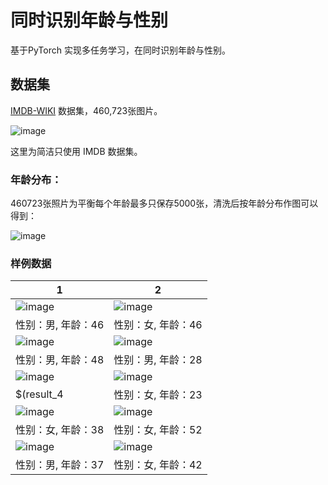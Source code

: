 # 同时识别年龄与性别
基于PyTorch 实现多任务学习，在同时识别年龄与性别。


## 数据集

[IMDB-WIKI](https://data.vision.ee.ethz.ch/cvl/rrothe/imdb-wiki/) 数据集，460,723张图片。

![image](https://github.com/foamliu/Joint-Estimation-of-Age-and-Gender/raw/master/images/imdb-wiki-teaser.png)

这里为简洁只使用 IMDB 数据集。

### 年龄分布：

460723张照片为平衡每个年龄最多只保存5000张，清洗后按年龄分布作图可以得到：

![image](https://github.com/foamliu/Joint-Estimation-of-Age-and-Gender/raw/master/images/age.png)

### 样例数据

1 | 2 |
|---|---|
|![image](https://github.com/foamliu/Joint-Estimation-of-Age-and-Gender/raw/master/images/0_img.png)  | ![image](https://github.com/foamliu/Joint-Estimation-of-Age-and-Gender/raw/master/images/1_img.png) |
|性别：男, 年龄：46|性别：女, 年龄：46|
|![image](https://github.com/foamliu/Joint-Estimation-of-Age-and-Gender/raw/master/images/2_img.png)| ![image](https://github.com/foamliu/Joint-Estimation-of-Age-and-Gender/raw/master/images/3_img.png) |
|性别：男, 年龄：48|性别：男, 年龄：28|
|![image](https://github.com/foamliu/Joint-Estimation-of-Age-and-Gender/raw/master/images/4_img.png)  | ![image](https://github.com/foamliu/Joint-Estimation-of-Age-and-Gender/raw/master/images/5_img.png) |
|$(result_4|性别：女, 年龄：23|
|![image](https://github.com/foamliu/Joint-Estimation-of-Age-and-Gender/raw/master/images/6_img.png)| ![image](https://github.com/foamliu/Joint-Estimation-of-Age-and-Gender/raw/master/images/7_img.png) |
|性别：女, 年龄：38|性别：女, 年龄：52|
|![image](https://github.com/foamliu/Joint-Estimation-of-Age-and-Gender/raw/master/images/8_out.png)  | ![image](https://github.com/foamliu/Joint-Estimation-of-Age-and-Gender/raw/master/images/9_out.png) |
|性别：男, 年龄：37|性别：女, 年龄：42|
